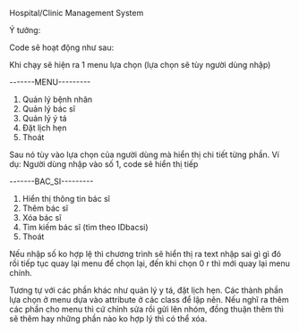 Hospital/Clinic Management System


Ý tưởng:

Code sẽ hoạt động như sau:

Khi chạy sẽ hiện ra 1 menu lựa chọn (lựa chọn sẽ tùy người dùng nhập)

-------MENU---------
1. Quản lý bệnh nhân
2. Quản lý bác sĩ
3. Quản lý ý tá
4. Đặt lịch hẹn
0. Thoát

Sau nó tùy vào lựa chọn của người dùng mà hiển thị chi tiết từng phần. Ví dụ:
Người dùng nhập vào số 1, code sẽ hiển thị tiếp

-------BAC_SI---------
1. Hiển thị thông tin bác sĩ
2. Thêm bác sĩ
3. Xóa bác sĩ
4. Tìm kiếm bác sĩ (tìm theo IDbacsi)
0. Thoát

Nếu nhập số ko hợp lệ thì chương trình sẽ hiển thị ra text nhập sai gì gì đó rồi
tiếp tục quay lại menu để chọn lại, đến khi chọn 0 r thì mới quay lại menu chính.

Tương tự với các phần khác như quản lý y tá, đặt lịch hẹn. Các thành phần lựa chọn
ở menu dựa vào attribute ở các class để lập nên. Nếu nghĩ ra thêm các phần cho menu
thì cứ chỉnh sửa rồi gửi lên nhóm, đồng thuận thêm thì sẽ thêm hay những phần nào
ko hợp lý thì có thể xóa. 

